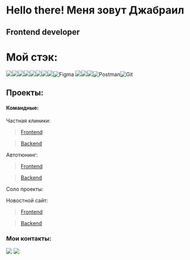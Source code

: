 # Hello there! Меня зовут Джабраил

## Frontend developer

# Мой стэк:
<img src="https://img.shields.io/badge/react-%2320232a.svg?style=for-the-badge&logo=react&logoColor=%2361DAFB" /><img src="https://img.shields.io/badge/React_Router-CA4245?style=for-the-badge&logo=react-router&logoColor=white" /><img src="https://img.shields.io/badge/javascript-%23323330.svg?style=for-the-badge&logo=javascript&logoColor=%23F7DF1E" /><img src="https://img.shields.io/badge/html5-%23E34F26.svg?style=for-the-badge&logo=html5&logoColor=white" /><img src="https://img.shields.io/badge/css3-%231572B6.svg?style=for-the-badge&logo=css3&logoColor=white" /><img src="https://img.shields.io/badge/redux-%23593d88.svg?style=for-the-badge&logo=redux&logoColor=white" /><img src="https://img.shields.io/badge/webpack-%238DD6F9.svg?style=for-the-badge&logo=webpack&logoColor=black" /><img src="https://img.shields.io/badge/bootstrap-%23563D7C.svg?style=for-the-badge&logo=bootstrap&logoColor=white" />![Figma](https://img.shields.io/badge/figma-%23F24E1E.svg?style=for-the-badge&logo=figma&logoColor=black)
<img src="https://img.shields.io/badge/node.js-6DA55F?style=for-the-badge&logo=node.js&logoColor=white" /><img src="https://img.shields.io/badge/MongoDB-%234ea94b.svg?style=for-the-badge&logo=mongodb&logoColor=white" /><img src="https://img.shields.io/badge/express.js-%23404d59.svg?style=for-the-badge&logo=express&logoColor=%2361DAFB" />![Postman](https://img.shields.io/badge/Postman-FF6C37?style=for-the-badge&logo=postman&logoColor=white)![Git](https://img.shields.io/badge/git-%23F05033.svg?style=for-the-badge&logo=git&logoColor=white)

## Проекты:
#### Командные:
Частная клиники:
 > [Frontend](https://github.com/Mvdjabrail/Hospital_Frontend.git)
 
 > [Backend](https://github.com/Mvdjabrail/Hospital_Backend.git)
 
Автотюнинг:
> [Frontend](https://github.com/Mvdjabrail/AutoTuningFrontend.git)

> [Backend](https://github.com/Mvdjabrail/AutoTuningBackend.git)

Соло проекты:

Новостной сайт:

> [Frontend](https://github.com/Mvdjabrail/Frontend_News.git)

> [Backend](https://github.com/Mvdjabrail/Backend_News.git)

### Мои контакты:
 <a href="https://t.me/Mvdjabrail"><img src="https://img.shields.io/badge/Telegram-2CA5E0?style=for-the-badge&logo=telegram&logoColor=white" /></a>
 <a href="https://wa.me/79622024028"><img src="https://img.shields.io/badge/WhatsApp-25D366?style=for-the-badge&logo=whatsapp&logoColor=white" /></a>

